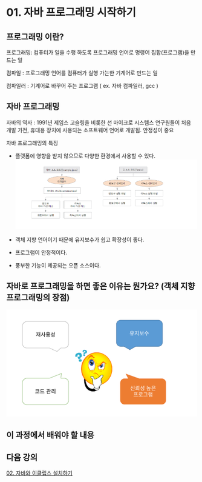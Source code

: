 # 01. 자바 프로그래밍 시작하기

##  프로그래밍 이란?
프로그래밍: 컴퓨터가 일을 수행 하도록 프로그래밍 언어로 명령어 집합(프로그램)을 만드는 일

컴파일 : 프로그래밍 언어를 컴퓨터가 실행 가는한 기계어로 만드는 일

컴파일러 : 기계어로 바꾸어 주는 프로그램 
          ( ex. 자바 컴파일러, gcc )

## 자바 프로그래밍 
자바의 역사 : 1991년 제임스 고슬링을 비롯한 선 마이크로 시스템스 연구원들이 처음 개발
                 가전, 휴대용 장치에 사용되는 소프트웨어 언어로 개발됨. 안정성이 중요

자바 프로그래밍의 특징
  * 플랫폼에 영향을 받지 않으므로 다양한 환경에서 사용할 수 있다.
        ![Alt text](./img/vm.PNG)


  * 객체 지향 언어이기 때문에 유지보수가 쉽고 확장성이 좋다.


  * 프로그램이 안정적이다.


  * 풍부한 기능이 제공되는 오픈 소스이다.


## 자바로 프로그래밍을 하면 좋은 이유는 뭔가요? (객체 지향 프로그래밍의 장점)
![why java](./img/usejava.png)

## 이 과정에서 배워야 할 내용

## 다음 강의
[02. 자바와 이클립스 설치하기](https://gitlab.com/easyspubjava/javacoursework/-/edit/master/Chapter1/01-02/README.md)

    
